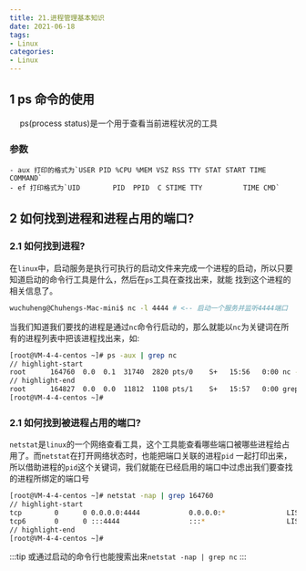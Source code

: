 ```yaml
---
title: 21.进程管理基本知识
date: 2021-06-18
tags:
- Linux
categories:
- Linux
---
```

## 1 ps 命令的使用
&emsp; ps(process status)是一个用于查看当前进程状况的工具

### 参数
    - aux 打印的格式为`USER PID %CPU %MEM VSZ RSS TTY STAT START TIME COMMAND`
    - ef 打印格式为`UID        PID  PPID  C STIME TTY          TIME CMD`

## 2 如何找到进程和进程占用的端口?
### 2.1 如何找到进程?
在`linux`中，启动服务是执行可执行的启动文件来完成一个进程的启动，所以只要知道启动的命令行工具是什么，然后在`ps`工具在查找出来，就能
找到这个进程的相关信息了。

``` bash title=在窗口A，启动一个服务
wuchuheng@Chuhengs-Mac-mini$ nc -l 4444 # <-- 启动一个服务并监听4444端口
```
当我们知道我们要找的进程是通过`nc`命令行启动的，那么就能以`nc`为关键词在所有的进程列表中把该进程找出来，如:

``` bash title=在窗口B
[root@VM-4-4-centos ~]# ps -aux | grep nc
// highlight-start
root      164760  0.0  0.1  31740  2820 pts/0    S+   15:56   0:00 nc -l 4444 # <--- 这就是要找的进程了 进程pid为: 164760
// highlight-end
root      164827  0.0  0.0  11812  1108 pts/1    S+   15:57   0:00 grep --color=auto nc
[root@VM-4-4-centos ~]#
```
### 2.1 如何找到被进程占用的端口?
`netstat`是`linux`的一个网络查看工具，这个工具能查看哪些端口被哪些进程给占用了。而`netstat`在打开网络状态时，也能把端口关联的进程`pid`
一起打印出来，所以借助进程的`pid`这个关键词，我们就能在已经启用的端口中过虑出我们要查找的进程所绑定的端口号

``` bash title=通过进程pid在netstat中找出进程占用的端口号
[root@VM-4-4-centos ~]# netstat -nap | grep 164760
// highlight-start
tcp        0      0 0.0.0.0:4444            0.0.0.0:*               LISTEN      164760/nc
tcp6       0      0 :::4444                 :::*                    LISTEN      164760/nc
// highlight-end
[root@VM-4-4-centos ~]#
```
:::tip
或通过启动的命令行也能搜索出来`netstat -nap | grep nc`
:::
